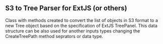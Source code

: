 ﻿## S3 to Tree Parser for ExtJS (or others)
Class with methods created to convert the list of objects in S3 format to a new Tree object based on the specification of ExtJS TreePanel.
This data structure can be also used for another inputs types changing the CreateTreePath method seprators or data type.
